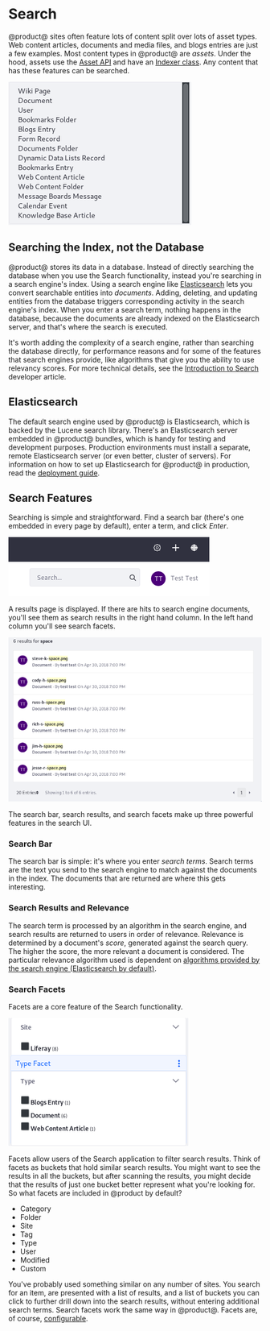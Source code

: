 # Search [](id=search)

@product@ sites often feature lots of content split over lots of asset types.
Web content articles, documents and media files, and blogs entries are just a few
examples. Most content types in @product@ are *assets*. Under the hood, assets
use the
[Asset API](/develop/tutorials/-/knowledge_base/7-1/asset-framework) 
and have an 
[Indexer class](/develop/tutorials/-/knowledge_base/7-1/introduction-to-liferay-search#indexers).
Any content that has these features can be searched. 

![Figure 1: The Type Facet configuration lists the searchable out-of-the-box asset types.](../../images/search-assets.png)

## Searching the Index, not the Database [](id=searching-the-index-not-the-database)

@product@ stores its data in a database. Instead of directly searching the
database when you use the Search functionality, instead you're searching in a
search engine's index. Using a search engine like
[Elasticsearch](https://www.elastic.co/products/elasticsearch) 
lets you convert searchable entities into *documents*. Adding, deleting, and
updating entities from the database triggers corresponding activity in the
search engine's index. When you enter a search term, nothing happens in the
database, because the documents are already indexed on the Elasticsearch server,
and that's where the search is executed.

It's worth adding the complexity of a search engine, rather than searching the
database directly, for performance reasons and for some of the features that
search engines provide, like algorithms that give you the ability to use
relevancy scores. For more technical details, see the [Introduction to
Search](/develop/tutorials/-/knowledge_base/7-1/introduction-to-liferay-search)
developer article.

## Elasticsearch [](id=elasticsearch)

The default search engine used by @product@ is Elasticsearch, which is backed by
the Lucene search library. There's an Elasticsearch server embedded in @product@
bundles, which is handy for testing and development purposes. Production
environments must install a separate, remote Elasticsearch server (or even
better, cluster of servers). For information on how to set up Elasticsearch for
@product@ in production, read the [deployment
guide](/discover/deployment/-/knowledge_base/7-1/installing-a-search-engine).

## Search Features [](id=product-search-features)

Searching is simple and straightforward. Find a search bar (there's one embedded
in every page by default), enter a term, and click *Enter*.

![Figure 3: There's a search bar embedded on all pages by default.](../../images/search-bar.png)

A results page is displayed. If there are hits to search engine documents,
you'll see them as search results in the right hand column. In the left hand
column you'll see search facets.

![Figure 4: Results are displayed in the Search Results portlet.](../../images/search-results.png)

The search bar, search results, and search facets make up three powerful
features in the search UI.

### Search Bar [](id=search-bar)

The search bar is simple: it's where you enter *search terms*. Search terms are
the text you send to the search engine to match against the documents in the
index. The documents that are returned are where this gets interesting.

### Search Results and Relevance [](id=search-results-and-relevance)

The search term is processed by an algorithm in the search engine, and search
results are returned to users in order of relevance. Relevance is determined by
a document's *score*, generated against the search query. The higher the score,
the more relevant a document is considered. The particular relevance algorithm
used is dependent on [algorithms provided by the search engine
(Elasticsearch by default)](https://www.elastic.co/guide/en/elasticsearch/guide/current/relevance-intro.html#relevance-intro).

### Search Facets [](id=search-facets)

Facets are a core feature of the Search functionality.

![Figure 5: *Site* and *Type* are two of the facet sets you'll encounter. They let you drill down to results that contain the search terms you entered.](../../images/search-faceted-search.png)

Facets allow users of the Search application to filter search results. Think of
facets as buckets that hold similar search results. You might want to see the
results in all the buckets, but after scanning the results, you might decide
that the results of just one bucket better represent what you're looking for. So
what facets are included in @product by default?

- Category
- Folder
- Site
- Tag
- Type
- User
- Modified
- Custom

You've probably used something similar on any number of sites. You search for an
item, are presented with a list of results, and a list of buckets you can click
to further drill down into the search results, without entering additional
search terms.  Search facets work the same way in @product@. Facets are, of
course,
[configurable](/discover/portal/-/knowledge_base/7-1/configuring-facets).
